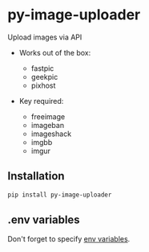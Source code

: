 # py-image-uploader

Upload images via API

- Works out of the box:
  - fastpic
  - geekpic
  - pixhost

- Key required:
  - freeimage
  - imageban
  - imageshack
  - imgbb
  - imgur

## Installation

```sh
pip install py-image-uploader
```

## .env variables

Don't forget to specify [env variables](.env.sample).
